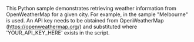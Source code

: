 This Python sample demonstrates retrieving weather information from OpenWeatherMap for a given city. For example, in the sample "Melbourne" is used.
An API key needs to be obtained from OpenWeatherMap (https://openweathermap.org/) and substituted where 'YOUR_API_KEY_HERE' exists in the script.
